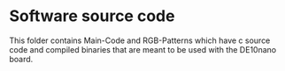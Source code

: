# Software source code

This folder contains Main-Code and RGB-Patterns which have c source code and compiled binaries that are meant to be used with the DE10nano board. 
